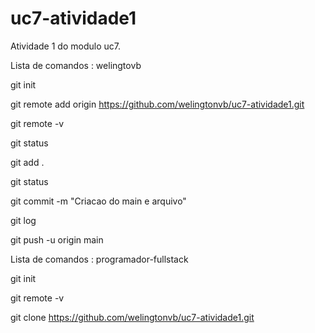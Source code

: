 # uc7-atividade1

Atividade 1 do modulo uc7.

Lista de comandos : welingtovb

git init

git remote add origin https://github.com/welingtonvb/uc7-atividade1.git

git remote -v

git status

git add .

git status

git commit -m "Criacao do main e arquivo"

git log

git push -u origin main

Lista de comandos : programador-fullstack

git init

git remote -v

git clone https://github.com/welingtonvb/uc7-atividade1.git

